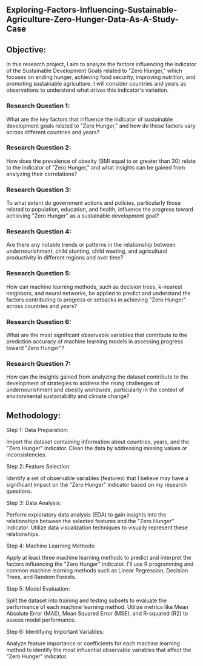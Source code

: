 ## Exploring-Factors-Influencing-Sustainable-Agriculture-Zero-Hunger-Data-As-A-Study-Case

## Objective: 
In this research project, I aim to analyze the factors influencing the indicator of the Sustainable Development Goals related to "Zero Hunger," which focuses on ending hunger, achieving food security, improving nutrition, and promoting sustainable agriculture. I will consider countries and years as observations to understand what drives this indicator's variation.


### Research Question 1:
What are the key factors that influence the indicator of sustainable development goals related to "Zero Hunger," and how do these factors vary across different countries and years?

### Research Question 2: 
How does the prevalence of obesity (BMI equal to or greater than 30) relate to the indicator of "Zero Hunger," and what insights can be gained from analyzing their correlations?

### Research Question 3: 
To what extent do government actions and policies, particularly those related to population, education, and health, influence the progress toward achieving "Zero Hunger" as a sustainable development goal?

### Research Question 4: 
Are there any notable trends or patterns in the relationship between undernourishment, child stunting, child wasting, and agricultural productivity in different regions and over time?

### Research Question 5: 
How can machine learning methods, such as decision trees, k-nearest neighbors, and neural networks, be applied to predict and understand the factors contributing to progress or setbacks in achieving "Zero Hunger" across countries and years?

### Research Question 6: 
What are the most significant observable variables that contribute to the prediction accuracy of machine learning models in assessing progress toward "Zero Hunger"?

### Research Question 7: 
How can the insights gained from analyzing the dataset contribute to the development of strategies to address the rising challenges of undernourishment and obesity worldwide, particularly in the context of environmental sustainability and climate change?


## Methodology:

Step 1: Data Preparation:

Import the dataset containing information about countries, years, and the "Zero Hunger" indicator.
Clean the data by addressing missing values or inconsistencies.

Step 2: Feature Selection:

Identify a set of observable variables (features) that I believe may have a significant impact on the "Zero Hunger" indicator based on my research questions.

Step 3: Data Analysis:

Perform exploratory data analysis (EDA) to gain insights into the relationships between the selected features and the "Zero Hunger" indicator.
Utilize data visualization techniques to visually represent these relationships.

Step 4: Machine Learning Methods:

Apply at least three machine learning methods to predict and interpret the factors influencing the "Zero Hunger" indicator. I'll use R programming and common machine learning methods such as Linear Regression, Decision Trees, and Random Forests.

Step 5: Model Evaluation:

Split the dataset into training and testing subsets to evaluate the performance of each machine learning method.
Utilize metrics like Mean Absolute Error (MAE), Mean Squared Error (MSE), and R-squared (R2) to assess model performance.

Step 6: Identifying Important Variables:

Analyze feature importance or coefficients for each machine learning method to identify the most influential observable variables that affect the "Zero Hunger" indicator.
